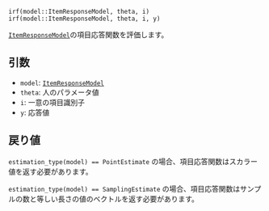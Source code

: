 ```
irf(model::ItemResponseModel, theta, i)
irf(model::ItemResponseModel, theta, i, y)
```

[`ItemResponseModel`](@ref)の項目応答関数を評価します。

## 引数

  * `model`: [`ItemResponseModel`](@ref)
  * `theta`: 人のパラメータ値
  * `i`: 一意の項目識別子
  * `y`: 応答値

## 戻り値

`estimation_type(model) == PointEstimate` の場合、項目応答関数はスカラー値を返す必要があります。

`estimation_type(model) == SamplingEstimate` の場合、項目応答関数はサンプルの数と等しい長さの値のベクトルを返す必要があります。
